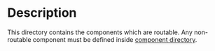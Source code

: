 # Description

This directory contains the components which are routable. Any non-routable component must be defined
inside [component directory](https://github.com/FundImpact/fundimpact-frontend/blob/development/src/components).
